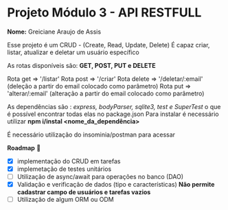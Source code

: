 # Projeto Módulo 3 - API RESTFULL 
__Nome:__ Greiciane Araujo de Assis 


Esse projeto é um CRUD - (Create, Read, Update, Delete) 
É capaz criar, listar, atualizar e deletar um usuário específico

As rotas disponíveis são: __GET, POST, PUT e DELETE__

Rota get => '/listar'
Rota post => '/criar'
Rota delete => '/deletar/:email' (deleção a partir do email colocado como parâmetro)
Rota put => 'alterar/:email' (alteração a partir do email colocado como parâmetro)

As dependências são : *express, bodyParser, sqlite3, test e SuperTest* o que é possível encontrar todas elas no package.json 
Para instalar é necessário utilizar __npm i/instal <nome_da_dependência>__

É necessário utilização do insominia/postman para acessar

  __Roadmap__ :pushpin:
  - [x] implementação do CRUD em tarefas 
  - [x] implemetação de testes unitários
  - [ ] Utilização de async/await para operações no banco (DAO)
  - [x] Validação e verificação de dados (tipo e características)
  __Não permite cadastrar campo de usuários e tarefas vazios__
  - [ ] Utilização de algum ORM ou ODM 